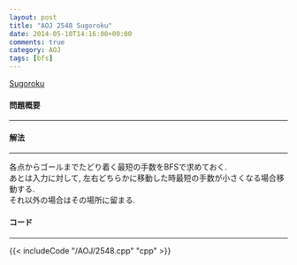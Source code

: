 ```yaml
---
layout: post
title: "AOJ 2548 Sugoroku"
date: 2014-05-10T14:16:00+09:00
comments: true
category: AOJ
tags: [bfs]
---
```


[Sugoroku](http://judge.u-aizu.ac.jp/onlinejudge/description.jsp?id=2548)

#### 問題概要

****

#### 解法

****

各点からゴールまでたどり着く最短の手数をBFSで求めておく.  
あとは入力に対して, 左右どちらかに移動した時最短の手数が小さくなる場合移動する.  
それ以外の場合はその場所に留まる.  

#### コード

****

{{< includeCode "/AOJ/2548.cpp" "cpp" >}}


